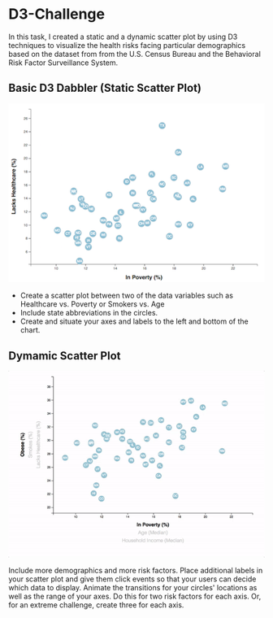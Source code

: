 # D3-Challenge

In this task, I created a static and a dynamic scatter plot by using D3 techniques to visualize the health risks facing particular demographics 
based on the dataset from from the U.S. Census Bureau and the Behavioral Risk Factor Surveillance System.

## Basic D3 Dabbler (Static Scatter Plot)

![alt text](https://github.com/Serapbasaran/D3-Challenge/blob/main/D3_data_journalism/assets/Images/4-scatter.png)

* Create a scatter plot between two of the data variables such as Healthcare vs. Poverty or Smokers vs. Age
* Include state abbreviations in the circles.
* Create and situate your axes and labels to the left and bottom of the chart.

## Dymamic Scatter Plot 

![alt text](https://github.com/Serapbasaran/D3-Challenge/blob/main/D3_data_journalism/assets/Images/7-animated-scatter.gif)

Include more demographics and more risk factors. Place additional labels in your scatter plot and give them click events so that your users can decide which data to display. Animate the transitions for your circles' locations as well as the range of your axes. Do this for two risk factors for each axis. Or, for an extreme challenge, create three for each axis.








